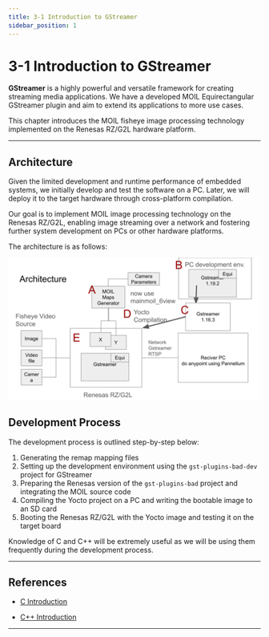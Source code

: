 ```yaml
---
title: 3-1 Introduction to GStreamer
sidebar_position: 1
---
```


# 3-1 Introduction to GStreamer

**GStreamer** is a highly powerful and versatile framework for creating streaming media applications. We have a developed MOIL Equirectangular GStreamer plugin and aim to extend its applications to more use cases.

This chapter introduces the MOIL fisheye image processing technology implemented on the Renesas RZ/G2L hardware platform.

---

## Architecture

Given the limited development and runtime performance of embedded systems, we initially develop and test the software on a PC. Later, we will deploy it to the target hardware through cross-platform compilation.

Our goal is to implement MOIL image processing technology on the Renesas RZ/G2L, enabling image streaming over a network and fostering further system development on PCs or other hardware platforms.

The architecture is as follows:

![architecture](./img/3-1-1.png)

## Development Process

The development process is outlined step-by-step below:

1. Generating the remap mapping files
2. Setting up the development environment using the `gst-plugins-bad-dev` project for GStreamer
3. Preparing the Renesas version of the `gst-plugins-bad` project and integrating the MOIL source code
4. Compiling the Yocto project on a PC and writing the bootable image to an SD card
5. Booting the Renesas RZ/G2L with the Yocto image and testing it on the target board

Knowledge of C and C++ will be extremely useful as we will be using them frequently during the development process.

---

## References

- [C Introduction](https://www.w3schools.com/c/c_intro.php)

- [C++ Introduction](https://www.w3schools.com/cpp/cpp_intro.asp)

---